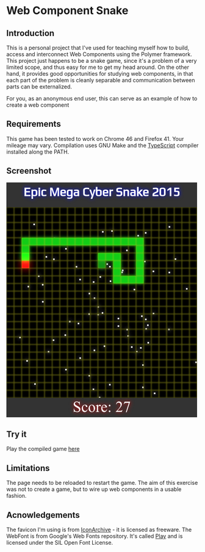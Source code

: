 # Web Component Snake

## Introduction

This is a personal project that I've used for teaching myself how to build, access and interconnect Web Components using the Polymer framework.
This project just happens to be a snake game, since it's a problem of a very limited scope, and thus easy for me to get my head around. On the other hand, it provides good opportunities for studying web components, in that each part of the problem is cleanly separable and communication between parts can be externalized.

For you, as an anonymous end user, this can serve as an example of how to create a web component

## Requirements

This game has been tested to work on Chrome 46 and Firefox 41. Your mileage may vary.
Compilation uses GNU Make and the [TypeScript](http://www.typescriptlang.org/) compiler installed along the PATH.

## Screenshot

![screenshot](screenshot.jpg "Snake Game in Action")

## Try it

Play the compiled game [here](http://uncoolbens.org/snake/)

## Limitations

The page needs to be reloaded to restart the game. The aim of this exercise was not to create a game, but to wire up web components in a usable fashion.

## Acnowledgements 

The favicon I'm using is from [IconArchive](http://www.iconarchive.com/show/animal-icons-by-martin-berube/snake-icon.html) - it is licensed as freeware.
The WebFont is from Google's Web Fonts repository. It's called [Play](https://www.google.com/fonts/specimen/Play) and is licensed under the SIL Open Font License.

